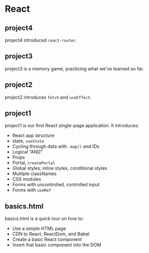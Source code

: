 # React

## project4
project4 introduced `react-router`.

## project3
project3 is a memory game, practicing what we've learned so far.

## project2
project2 introduces `fetch` and `useEffect`.

## project1
project1 is our first React single-page application. It introduces:
- React app structure
- state, `useState`
- Cycling through data with `.map()` and IDs
- Logical "AND"
- Props
- Portal, `createPortal`
- Global styles, inline styles, conditional styles
- Multiple classNames
- CSS modules
- Forms with uncontrolled, controlled input
- Forms with `useRef`


## basics.html
basics.html is a quick tour on how to:
- Use a simple HTML page
- CDN to React, ReactDom, and Babel
- Create a basic React component
- Insert that basic component into the DOM

